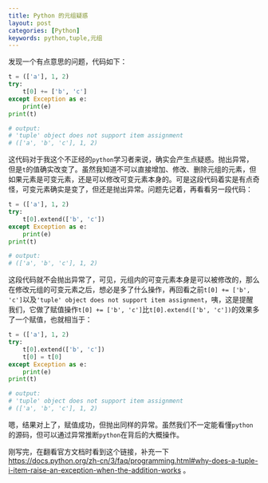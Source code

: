 ```yaml
---
title: Python 的元组疑惑
layout: post
categories: [Python]
keywords: python,tuple,元组
---
```


发现一个有点意思的问题，代码如下：

```python
t = (['a'], 1, 2)
try:
    t[0] += ['b', 'c']
except Exception as e:
    print(e)
print(t)

# output: 
# 'tuple' object does not support item assignment
# (['a', 'b', 'c'], 1, 2)
```

这代码对于我这个不正经的`python`学习者来说，确实会产生点疑惑。抛出异常，但是`t`的值确实改变了。虽然我知道不可以直接增加、修改、删除元组的元素，但如果元素是可变元素，还是可以修改可变元素本身的。可是这段代码着实是有点奇怪，可变元素确实是变了，但还是抛出异常。问题先记着，再看看另一段代码：

```python
t = (['a'], 1, 2)
try:
    t[0].extend(['b', 'c'])
except Exception as e:
    print(e)
print(t)

# output: 
# (['a', 'b', 'c'], 1, 2)
```

这段代码就不会抛出异常了，可见，元组内的可变元素本身是可以被修改的，那么在修改元组的可变元素之后，想必是多了什么操作，再回看之前`t[0] += ['b', 'c']`以及`'tuple' object does not support item assignment`，咦，这是提醒我们，它做了赋值操作`t[0] += ['b', 'c']`比`t[0].extend(['b', 'c'])`的效果多了一个赋值，也就相当于：

```python
t = (['a'], 1, 2)
try:
    t[0].extend(['b', 'c'])
    t[0] = t[0]
except Exception as e:
    print(e)
print(t)

# output: 
# 'tuple' object does not support item assignment
# (['a', 'b', 'c'], 1, 2)
```

嗯，结果对上了，赋值成功，但抛出同样的异常。虽然我们不一定能看懂`python`的源码，但可以通过异常推断`python`在背后的大概操作。

刚写完，在翻看官方文档时看到这个链接，补充一下<a target="_blank" href="https://docs.python.org/zh-cn/3/faq/programming.html#why-does-a-tuple-i-item-raise-an-exception-when-the-addition-works"> https://docs.python.org/zh-cn/3/faq/programming.html#why-does-a-tuple-i-item-raise-an-exception-when-the-addition-works </a>。
